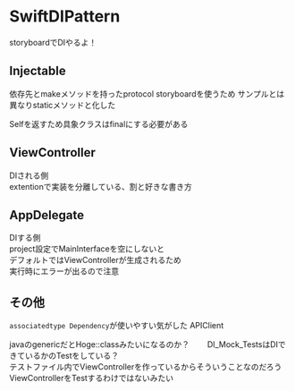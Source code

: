 # SwiftDIPattern
storyboardでDIやるよ！

## Injectable

依存先とmakeメソッドを持ったprotocol
storyboardを使うため
サンプルとは異なりstaticメソッドと化した

Selfを返すため具象クラスはfinalにする必要がある

## ViewController

DIされる側  
extentionで実装を分離している、割と好きな書き方

## AppDelegate

DIする側  
project設定でMainInterfaceを空にしないと  
デフォルトではViewControllerが生成されるため  
実行時にエラーが出るので注意

## その他

`associatedtype Dependency`が使いやすい気がした 
APIClient

javaのgenericだとHoge::classみたいになるのか？　　
DI_Mock_TestsはDIできているかのTestをしている？  
テストファイル内でViewControllerを作っているからそういうことなのだろう  
ViewControllerをTestするわけではないみたい